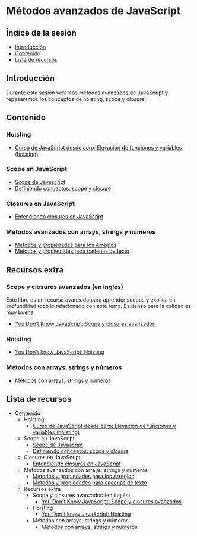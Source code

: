# Métodos avanzados de JavaScript

## Índice de la sesión

- [Introducción](#introduccion)
- [Contenido](#contenido)
- [Lista de recursos](#lista-de-recursos)

## Introducción

Durante esta sesión veremos métodos avanzados de JavaScript y repasaremos los conceptos de hoisting, scope y closure.

## Contenido

### Hoisting

- [Curso de JavaScript desde cero: Elevación de funciones y variables (hoisting)](https://www.youtube.com/watch?v=AvhGeJyfhaA)

### Scope en JavaScript

- [Scope de Javascript](https://www.youtube.com/watch?v=IaPnElNbnQg)
- [Definiendo conceptos: scope y closure](https://medium.com/@sergiodxa/definiendo-conceptos-closure-y-scope-en-javascript-9081f1e113e6)

### Closures en JavaScript

- [Entendiendo closures en JavaScript](https://medium.com/entendiendo-javascript/entendiendo-closures-en-javascript-8fb9a284964e)

### Métodos avanzados con arrays, strings y números

- [Metodos y propiedades para los Arreglos](https://www.youtube.com/watch?v=rJuk_PHKQME)
- [Metodos y propiedades para cadenas de texto](https://www.youtube.com/watch?v=nyoF_vtaCOs)

## Recursos extra

### Scope y closures avanzados (en inglés)

Este libro es un recurso avanzado para aprender scopes y explica en profundidad todo lo relacionado con este tema. Es denso pero la calidad es muy buena.

- [You Don't Know JavaScript: Scope y closures avanzados](https://github.com/getify/You-Dont-Know-JS/blob/master/scope%20&%20closures/ch3.md)

### Hoisting

- [You Don't know JavaScript: Hoisting](https://github.com/getify/You-Dont-Know-JS/blob/31e1d4ff600d88cc2ce243903ab8a3a9d15cce15/scope%20%26%20closures/ch4.md)

### Métodos con arrays, strings y números

- [Métodos con arrays, strings y números](https://www.youtube.com/watch?v=1v60U_weWio)

## Lista de recursos

- Contenido
  - Hoisting
    - [Curso de JavaScript desde cero: Elevación de funciones y variables (hoisting)](https://www.youtube.com/watch?v=AvhGeJyfhaA)
  - Scope en JavaScript
    - [Scope de Javascript](https://www.youtube.com/watch?v=IaPnElNbnQg)
    - [Definiendo conceptos: scope y closure](https://medium.com/@sergiodxa/definiendo-conceptos-closure-y-scope-en-javascript-9081f1e113e6)
  - Closures en JavaScript
    - [Entendiendo closures en JavaScript](https://medium.com/entendiendo-javascript/entendiendo-closures-en-javascript-8fb9a284964e)
  - Métodos avanzados con arrays, strings y números
    - [Metodos y propiedades para los Arreglos](https://www.youtube.com/watch?v=rJuk_PHKQME)
    - [Metodos y propiedades para cadenas de texto](https://www.youtube.com/watch?v=nyoF_vtaCOs)
  - Recursos extra
    - Scope y closures avanzados (en inglés)
      - [You Don't Know JavaScript: Scope y closures avanzados](https://github.com/getify/You-Dont-Know-JS/blob/master/scope%20&%20closures/ch3.md)
    - Hoisting
      - [You Don't know JavaScript: Hoisting](https://github.com/getify/You-Dont-Know-JS/blob/31e1d4ff600d88cc2ce243903ab8a3a9d15cce15/scope%20%26%20closures/ch4.md)
    - Métodos con arrays, strings y números
      - [Métodos con arrays, strings y números](https://www.youtube.com/watch?v=1v60U_weWio)
